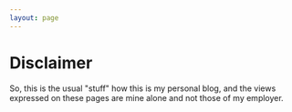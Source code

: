 ```yaml
---
layout: page
---
```


# Disclaimer

So, this is the usual "stuff" how this is my personal blog, and the views expressed on these pages are mine alone and not those of my employer.




